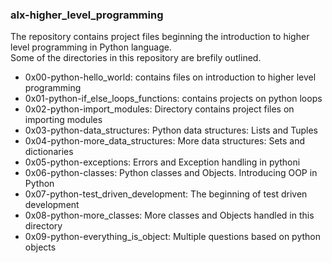 ### alx-higher_level_programming
The repository contains project files beginning the introduction to higher level programming in Python language.  
Some of the directories in this repository are brefily outlined.
* 0x00-python-hello_world: contains files on introduction to higher level programming
* 0x01-python-if_else_loops_functions: contains projects on python loops
* 0x02-python-import_modules: Directory contains project files on importing modules
* 0x03-python-data_structures: Python data structures: Lists and Tuples
* 0x04-python-more_data_structures: More data structures: Sets and dictionaries
* 0x05-python-exceptions: Errors and Exception handling in pythoni
* 0x06-python-classes: Python classes and Objects. Introducing OOP in Python
* 0x07-python-test_driven_development: The beginning of test driven development
* 0x08-python-more_classes: More classes and Objects handled in this directory
* 0x09-python-everything_is_object: Multiple questions based on python objects

